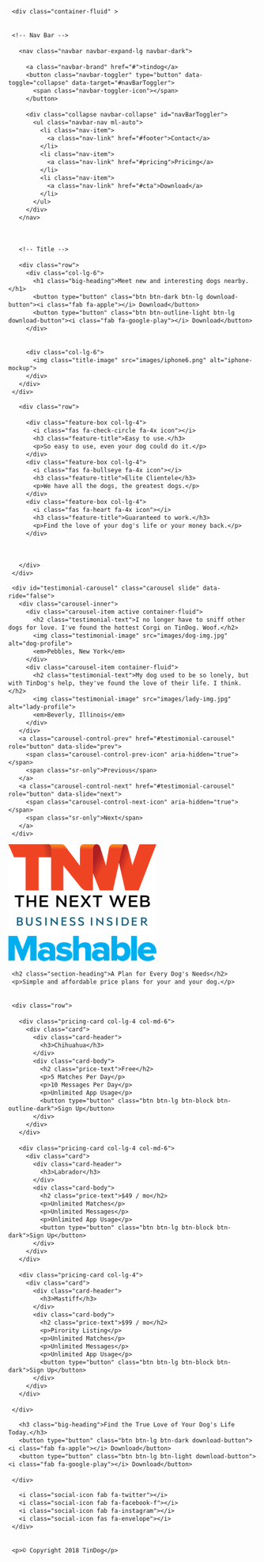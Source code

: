  <!DOCTYPE html>
 <html>

 <head>
   <meta charset="utf-8">
   <title>TinDog</title>

   <link rel="preconnect" href="https://fonts.gstatic.com">
   <link href="https://fonts.googleapis.com/css2?family=Montserrat:wght@100;300;400;500;900&family=Ubuntu:wght@300;400;700&display=swap" rel="stylesheet">


   <link rel="stylesheet" href="https://maxcdn.bootstrapcdn.com/bootstrap/4.0.0/css/bootstrap.min.css">
   <link rel="stylesheet" href="css/styles.css">

   <script src="https://kit.fontawesome.com/a763f0788e.js" crossorigin="anonymous"></script>

   <script src="https://code.jquery.com/jquery-3.2.1.slim.min.js" integrity="sha384-KJ3o2DKtIkvYIK3UENzmM7KCkRr/rE9/Qpg6aAZGJwFDMVNA/GpGFF93hXpG5KkN" crossorigin="anonymous"></script>
   <script src="https://cdnjs.cloudflare.com/ajax/libs/popper.js/1.12.9/umd/popper.min.js" integrity="sha384-ApNbgh9B+Y1QKtv3Rn7W3mgPxhU9K/ScQsAP7hUibX39j7fakFPskvXusvfa0b4Q" crossorigin="anonymous"></script>
   <script src="https://maxcdn.bootstrapcdn.com/bootstrap/4.0.0/js/bootstrap.min.js" integrity="sha384-JZR6Spejh4U02d8jOt6vLEHfe/JQGiRRSQQxSfFWpi1MquVdAyjUar5+76PVCmYl" crossorigin="anonymous"></script>
   <!-- try this later - newer bootstrap uncomment the line below and comment out the above 4 lines
  <link href="https://cdn.jsdelivr.net/npm/bootstrap@5.0.0-beta2/dist/css/bootstrap.min.css" rel="stylesheet" integrity="sha384-BmbxuPwQa2lc/FVzBcNJ7UAyJxM6wuqIj61tLrc4wSX0szH/Ev+nYRRuWlolflfl" crossorigin="anonymous">
  <script src="https://cdn.jsdelivr.net/npm/@popperjs/core@2.6.0/dist/umd/popper.min.js" integrity="sha384-KsvD1yqQ1/1+IA7gi3P0tyJcT3vR+NdBTt13hSJ2lnve8agRGXTTyNaBYmCR/Nwi" crossorigin="anonymous"></script>
  <script src="https://cdn.jsdelivr.net/npm/bootstrap@5.0.0-beta2/dist/js/bootstrap.min.js" integrity="sha384-nsg8ua9HAw1y0W1btsyWgBklPnCUAFLuTMS2G72MMONqmOymq585AcH49TLBQObG" crossorigin="anonymous"></script>
-->

 </head>

 <body>

   <section class="colored-section" id="title">

     <div class="container-fluid" >


     <!-- Nav Bar -->

       <nav class="navbar navbar-expand-lg navbar-dark">

         <a class="navbar-brand" href="#">tindog</a>
         <button class="navbar-toggler" type="button" data-toggle="collapse" data-target="#navBarToggler">
           <span class="navbar-toggler-icon"></span>
         </button>

         <div class="collapse navbar-collapse" id="navBarToggler">
           <ul class="navbar-nav ml-auto">
             <li class="nav-item">
               <a class="nav-link" href="#footer">Contact</a>
             </li>
             <li class="nav-item">
               <a class="nav-link" href="#pricing">Pricing</a>
             </li>
             <li class="nav-item">
               <a class="nav-link" href="#cta">Download</a>
             </li>
           </ul>
         </div>
       </nav>



       <!-- Title -->

       <div class="row">
         <div class="col-lg-6">
           <h1 class="big-heading">Meet new and interesting dogs nearby.</h1>
           <button type="button" class="btn btn-dark btn-lg download-button"><i class="fab fa-apple"></i> Download</button>
           <button type="button" class="btn btn-outline-light btn-lg download-button"><i class="fab fa-google-play"></i> Download</button>
         </div>


         <div class="col-lg-6">
           <img class="title-image" src="images/iphone6.png" alt="iphone-mockup">
         </div>
       </div>
     </div>
   </section>


   <!-- Features -->

   <section class="white-section" id="features">
     <div class="container-fluid">

       <div class="row">

         <div class="feature-box col-lg-4">
           <i class="fas fa-check-circle fa-4x icon"></i>
           <h3 class="feature-title">Easy to use.</h3>
           <p>So easy to use, even your dog could do it.</p>
         </div>
         <div class="feature-box col-lg-4">
           <i class="fas fa-bullseye fa-4x icon"></i>
           <h3 class="feature-title">Elite Clientele</h3>
           <p>We have all the dogs, the greatest dogs.</p>
         </div>
         <div class="feature-box col-lg-4">
           <i class="fas fa-heart fa-4x icon"></i>
           <h3 class="feature-title">Guaranteed to work.</h3>
           <p>Find the love of your dog's life or your money back.</p>
         </div>



       </div>
     </div>
   </section>


   <!-- Testimonials -->

   <section class="colored-section" id="testimonials">

     <div id="testimonial-carousel" class="carousel slide" data-ride="false">
       <div class="carousel-inner">
         <div class="carousel-item active container-fluid">
           <h2 class="testimonial-text">I no longer have to sniff other dogs for love. I've found the hottest Corgi on TinDog. Woof.</h2>
           <img class="testimonial-image" src="images/dog-img.jpg" alt="dog-profile">
           <em>Pebbles, New York</em>
         </div>
         <div class="carousel-item container-fluid">
           <h2 class="testimonial-text">My dog used to be so lonely, but with TinDog's help, they've found the love of their life. I think.</h2>
           <img class="testimonial-image" src="images/lady-img.jpg" alt="lady-profile">
           <em>Beverly, Illinois</em>
         </div>
       </div>
       <a class="carousel-control-prev" href="#testimonial-carousel" role="button" data-slide="prev">
         <span class="carousel-control-prev-icon" aria-hidden="true"></span>
         <span class="sr-only">Previous</span>
       </a>
       <a class="carousel-control-next" href="#testimonial-carousel" role="button" data-slide="next">
         <span class="carousel-control-next-icon" aria-hidden="true"></span>
         <span class="sr-only">Next</span>
       </a>
     </div>





   </section>


   <!-- Press -->

   <section class="colored-section" id="press">
     <img class="press-logo" src="images/tnw.png" alt="tnw-logo">
     <img class="press-logo" src="images/bizinsider.png" alt="biz-insider-logo">
     <img class="press-logo" src="images/mashable.png" alt="mashable-logo">

   </section>


   <!-- Pricing -->

   <section class="white-section" id="pricing">

     <h2 class="section-heading">A Plan for Every Dog's Needs</h2>
     <p>Simple and affordable price plans for your and your dog.</p>


     <div class="row">

       <div class="pricing-card col-lg-4 col-md-6">
         <div class="card">
           <div class="card-header">
             <h3>Chihuahua</h3>
           </div>
           <div class="card-body">
             <h2 class="price-text">Free</h2>
             <p>5 Matches Per Day</p>
             <p>10 Messages Per Day</p>
             <p>Unlimited App Usage</p>
             <button type="button" class="btn btn-lg btn-block btn-outline-dark">Sign Up</button>
           </div>
         </div>
       </div>

       <div class="pricing-card col-lg-4 col-md-6">
         <div class="card">
           <div class="card-header">
             <h3>Labrador</h3>
           </div>
           <div class="card-body">
             <h2 class="price-text">$49 / mo</h2>
             <p>Unlimited Matches</p>
             <p>Unlimited Messages</p>
             <p>Unlimited App Usage</p>
             <button type="button" class="btn btn-lg btn-block btn-dark">Sign Up</button>
           </div>
         </div>
       </div>

       <div class="pricing-card col-lg-4">
         <div class="card">
           <div class="card-header">
             <h3>Mastiff</h3>
           </div>
           <div class="card-body">
             <h2 class="price-text">$99 / mo</h2>
             <p>Pirority Listing</p>
             <p>Unlimited Matches</p>
             <p>Unlimited Messages</p>
             <p>Unlimited App Usage</p>
             <button type="button" class="btn btn-lg btn-block btn-dark">Sign Up</button>
           </div>
         </div>
       </div>

     </div>
   </section>



   <!-- Call to Action -->

   <section class="colored-section" id="cta">
     <div class="container-fluid">

       <h3 class="big-heading">Find the True Love of Your Dog's Life Today.</h3>
       <button type="button" class="btn btn-lg btn-dark download-button"> <i class="fab fa-apple"></i> Download</button>
       <button type="button" class="btn btn-lg btn-light download-button"><i class="fab fa-google-play"></i> Download</button>

     </div>
   </section>


   <!-- Footer -->

   <footer class="white-section" id="footer">
     <div class="container-fluid">

       <i class="social-icon fab fa-twitter"></i>
       <i class="social-icon fab fa-facebook-f"></i>
       <i class="social-icon fab fa-instagram"></i>
       <i class="social-icon fas fa-envelope"></i>
     </div>


     <p>© Copyright 2018 TinDog</p>

   </footer>


 </body>

 </html>

